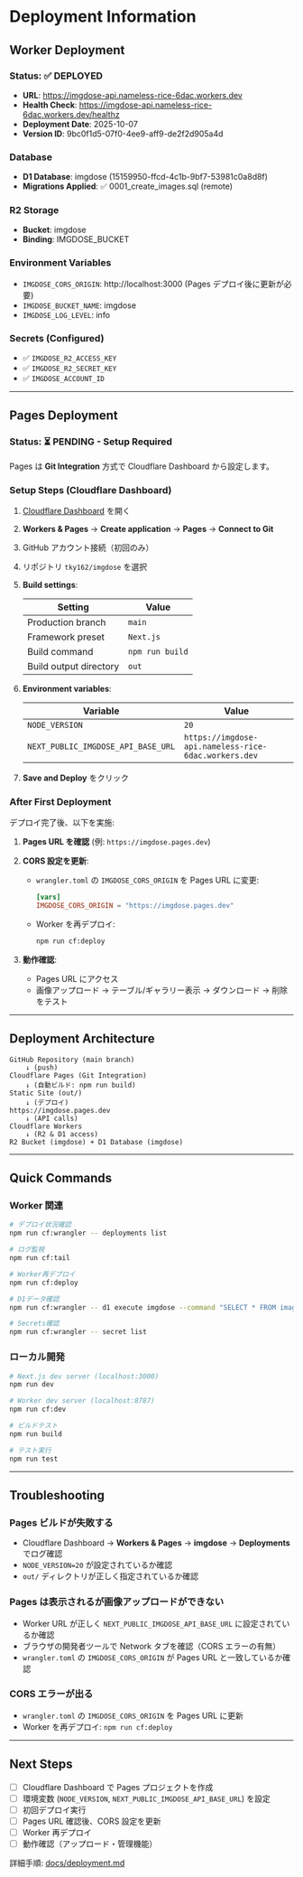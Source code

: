 # Deployment Information

## Worker Deployment

### Status: ✅ DEPLOYED

- **URL**: https://imgdose-api.nameless-rice-6dac.workers.dev
- **Health Check**: https://imgdose-api.nameless-rice-6dac.workers.dev/healthz
- **Deployment Date**: 2025-10-07
- **Version ID**: 9bc0f1d5-07f0-4ee9-aff9-de2f2d905a4d

### Database

- **D1 Database**: imgdose (15159950-ffcd-4c1b-9bf7-53981c0a8d8f)
- **Migrations Applied**: ✅ 0001_create_images.sql (remote)

### R2 Storage

- **Bucket**: imgdose
- **Binding**: IMGDOSE_BUCKET

### Environment Variables

- `IMGDOSE_CORS_ORIGIN`: http://localhost:3000 (Pages デプロイ後に更新が必要)
- `IMGDOSE_BUCKET_NAME`: imgdose
- `IMGDOSE_LOG_LEVEL`: info

### Secrets (Configured)

- ✅ `IMGDOSE_R2_ACCESS_KEY`
- ✅ `IMGDOSE_R2_SECRET_KEY`
- ✅ `IMGDOSE_ACCOUNT_ID`

---

## Pages Deployment

### Status: ⏳ PENDING - Setup Required

Pages は **Git Integration** 方式で Cloudflare Dashboard から設定します。

### Setup Steps (Cloudflare Dashboard)

1. [Cloudflare Dashboard](https://dash.cloudflare.com/) を開く
2. **Workers & Pages** → **Create application** → **Pages** → **Connect to Git**
3. GitHub アカウント接続（初回のみ）
4. リポジトリ `tky162/imgdose` を選択
5. **Build settings**:

   | Setting | Value |
   |---------|-------|
   | Production branch | `main` |
   | Framework preset | `Next.js` |
   | Build command | `npm run build` |
   | Build output directory | `out` |

6. **Environment variables**:

   | Variable | Value |
   |----------|-------|
   | `NODE_VERSION` | `20` |
   | `NEXT_PUBLIC_IMGDOSE_API_BASE_URL` | `https://imgdose-api.nameless-rice-6dac.workers.dev` |

7. **Save and Deploy** をクリック

### After First Deployment

デプロイ完了後、以下を実施:

1. **Pages URL を確認** (例: `https://imgdose.pages.dev`)

2. **CORS 設定を更新**:
   - `wrangler.toml` の `IMGDOSE_CORS_ORIGIN` を Pages URL に変更:
     ```toml
     [vars]
     IMGDOSE_CORS_ORIGIN = "https://imgdose.pages.dev"
     ```
   - Worker を再デプロイ:
     ```bash
     npm run cf:deploy
     ```

3. **動作確認**:
   - Pages URL にアクセス
   - 画像アップロード → テーブル/ギャラリー表示 → ダウンロード → 削除をテスト

---

## Deployment Architecture

```
GitHub Repository (main branch)
    ↓ (push)
Cloudflare Pages (Git Integration)
    ↓ (自動ビルド: npm run build)
Static Site (out/)
    ↓ (デプロイ)
https://imgdose.pages.dev
    ↓ (API calls)
Cloudflare Workers
    ↓ (R2 & D1 access)
R2 Bucket (imgdose) + D1 Database (imgdose)
```

---

## Quick Commands

### Worker 関連

```bash
# デプロイ状況確認
npm run cf:wrangler -- deployments list

# ログ監視
npm run cf:tail

# Worker再デプロイ
npm run cf:deploy

# D1データ確認
npm run cf:wrangler -- d1 execute imgdose --command "SELECT * FROM images LIMIT 10" --remote

# Secrets確認
npm run cf:wrangler -- secret list
```

### ローカル開発

```bash
# Next.js dev server (localhost:3000)
npm run dev

# Worker dev server (localhost:8787)
npm run cf:dev

# ビルドテスト
npm run build

# テスト実行
npm run test
```

---

## Troubleshooting

### Pages ビルドが失敗する

- Cloudflare Dashboard → **Workers & Pages** → **imgdose** → **Deployments** でログ確認
- `NODE_VERSION=20` が設定されているか確認
- `out/` ディレクトリが正しく指定されているか確認

### Pages は表示されるが画像アップロードができない

- Worker URL が正しく `NEXT_PUBLIC_IMGDOSE_API_BASE_URL` に設定されているか確認
- ブラウザの開発者ツールで Network タブを確認（CORS エラーの有無）
- `wrangler.toml` の `IMGDOSE_CORS_ORIGIN` が Pages URL と一致しているか確認

### CORS エラーが出る

- `wrangler.toml` の `IMGDOSE_CORS_ORIGIN` を Pages URL に更新
- Worker を再デプロイ: `npm run cf:deploy`

---

## Next Steps

- [ ] Cloudflare Dashboard で Pages プロジェクトを作成
- [ ] 環境変数 (`NODE_VERSION`, `NEXT_PUBLIC_IMGDOSE_API_BASE_URL`) を設定
- [ ] 初回デプロイ実行
- [ ] Pages URL 確認後、CORS 設定を更新
- [ ] Worker 再デプロイ
- [ ] 動作確認（アップロード・管理機能）

詳細手順: [docs/deployment.md](docs/deployment.md)

